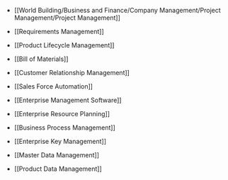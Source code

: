 - [[World Building/Business and Finance/Company Management/Project Management/Project Management]]
- [[Requirements Management]]
- [[Product Lifecycle Management]]

- [[Bill of Materials]]
- [[Customer Relationship Management]]
- [[Sales Force Automation]]

- [[Enterprise Management Software]]
- [[Enterprise Resource Planning]]
- [[Business Process Management]]

- [[Enterprise Key Management]]
- [[Master Data Management]]
- [[Product Data Management]]

